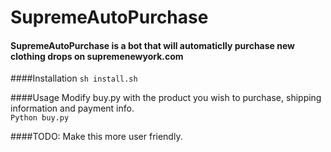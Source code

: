 # SupremeAutoPurchase
#### SupremeAutoPurchase is a bot that will automaticlly purchase new clothing drops on supremenewyork.com


####Installation
```sh install.sh```

####Usage
Modify buy.py with the product you wish to purchase, shipping information and payment info.
<br>
```Python buy.py```

####TODO: Make this more user friendly.

